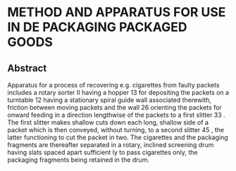 # METHOD AND APPARATUS FOR USE IN DE PACKAGING PACKAGED GOODS

## Abstract
Apparatus for a process of recovering e.g. cigarettes from faulty packets includes a rotary sorter II having a hopper 13 for depositing the packets on a turntable 12 having a stationary spiral guide wall associated therewith, friction between moving packets and the wall 26 orienting the packets for onward feeding in a direction lengthwise of the packets to a first slitter 33 . The first slitter makes shallow cuts down each long, shallow side of a packet which is then conveyed, without turning, to a second slitter 45 , the latter functioning to cut the packet in two. The cigarettes and the packaging fragments are thereafter separated in a rotary, inclined screening drum having slats spaced apart sufficient ly to pass cigarettes only, the packaging fragments being retained in the drum.